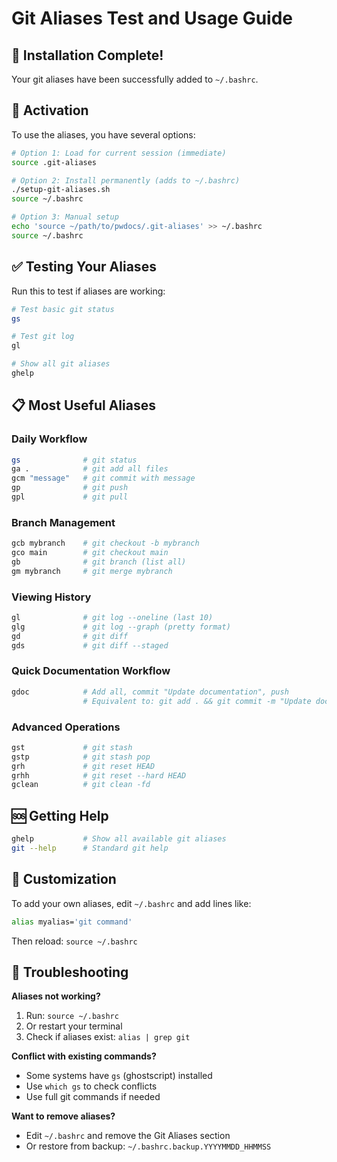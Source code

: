 # Git Aliases Test and Usage Guide

## 🔧 Installation Complete!

Your git aliases have been successfully added to `~/.bashrc`. 

## 🔄 Activation

To use the aliases, you have several options:

```bash
# Option 1: Load for current session (immediate)
source .git-aliases

# Option 2: Install permanently (adds to ~/.bashrc)
./setup-git-aliases.sh
source ~/.bashrc

# Option 3: Manual setup
echo 'source ~/path/to/pwdocs/.git-aliases' >> ~/.bashrc
source ~/.bashrc
```

## ✅ Testing Your Aliases

Run this to test if aliases are working:

```bash
# Test basic git status
gs

# Test git log
gl

# Show all git aliases
ghelp
```

## 📋 Most Useful Aliases

### Daily Workflow
```bash
gs              # git status
ga .            # git add all files
gcm "message"   # git commit with message
gp              # git push
gpl             # git pull
```

### Branch Management
```bash
gcb mybranch    # git checkout -b mybranch
gco main        # git checkout main
gb              # git branch (list all)
gm mybranch     # git merge mybranch
```

### Viewing History
```bash
gl              # git log --oneline (last 10)
glg             # git log --graph (pretty format)
gd              # git diff
gds             # git diff --staged
```

### Quick Documentation Workflow
```bash
gdoc            # Add all, commit "Update documentation", push
                # Equivalent to: git add . && git commit -m "Update documentation" && git push
```

### Advanced Operations
```bash
gst             # git stash
gstp            # git stash pop
grh             # git reset HEAD
grhh            # git reset --hard HEAD
gclean          # git clean -fd
```

## 🆘 Getting Help

```bash
ghelp           # Show all available git aliases
git --help      # Standard git help
```

## 🔧 Customization

To add your own aliases, edit `~/.bashrc` and add lines like:
```bash
alias myalias='git command'
```

Then reload: `source ~/.bashrc`

## 🚨 Troubleshooting

**Aliases not working?**
1. Run: `source ~/.bashrc`
2. Or restart your terminal
3. Check if aliases exist: `alias | grep git`

**Conflict with existing commands?**
- Some systems have `gs` (ghostscript) installed
- Use `which gs` to check conflicts
- Use full git commands if needed

**Want to remove aliases?**
- Edit `~/.bashrc` and remove the Git Aliases section
- Or restore from backup: `~/.bashrc.backup.YYYYMMDD_HHMMSS`
